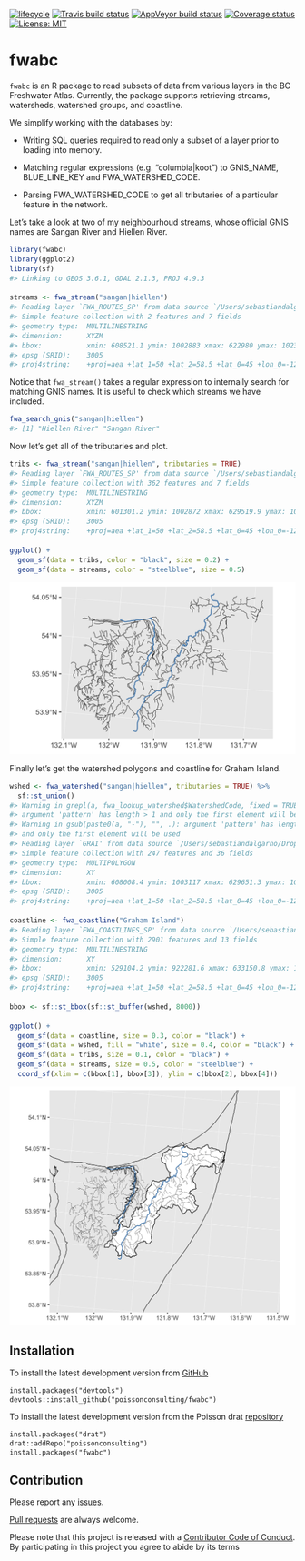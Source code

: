 
<!-- README.md is generated from README.Rmd. Please edit that file -->

[![lifecycle](https://img.shields.io/badge/lifecycle-experimental-orange.svg)](https://www.tidyverse.org/lifecycle/#experimental)
[![Travis build
status](https://travis-ci.org/poissonconsulting/fwabc.svg?branch=master)](https://travis-ci.org/poissonconsulting/fwabc)
[![AppVeyor build
status](https://ci.appveyor.com/api/projects/status/github/poissonconsulting/fwabc?branch=master&svg=true)](https://ci.appveyor.com/project/poissonconsulting/fwabc)
[![Coverage
status](https://codecov.io/gh/poissonconsulting/fwabc/branch/master/graph/badge.svg)](https://codecov.io/github/poissonconsulting/fwabc?branch=master)
[![License:
MIT](https://img.shields.io/badge/License-MIT-green.svg)](https://opensource.org/licenses/MIT)

# fwabc

`fwabc` is an R package to read subsets of data from various layers in
the BC Freshwater Atlas. Currently, the package supports retrieving
streams, watersheds, watershed groups, and coastline.

We simplify working with the databases by:

  - Writing SQL queries required to read only a subset of a layer prior
    to loading into memory.

  - Matching regular expressions (e.g. “columbia|koot”) to GNIS\_NAME,
    BLUE\_LINE\_KEY and FWA\_WATERSHED\_CODE.

  - Parsing FWA\_WATERSHED\_CODE to get all tributaries of a particular
    feature in the network.

Let’s take a look at two of my neighbourhoud streams, whose official
GNIS names are Sangan River and Hiellen River.

``` r
library(fwabc)
library(ggplot2)
library(sf)
#> Linking to GEOS 3.6.1, GDAL 2.1.3, PROJ 4.9.3

streams <- fwa_stream("sangan|hiellen")
#> Reading layer `FWA_ROUTES_SP' from data source `/Users/sebastiandalgarno/Dropbox (Poisson Consulting)/Data/spatial/fwa/gdb/FWA_BC.gdb' using driver `OpenFileGDB'
#> Simple feature collection with 2 features and 7 fields
#> geometry type:  MULTILINESTRING
#> dimension:      XYZM
#> bbox:           xmin: 608521.1 ymin: 1002883 xmax: 622980 ymax: 1023092
#> epsg (SRID):    3005
#> proj4string:    +proj=aea +lat_1=50 +lat_2=58.5 +lat_0=45 +lon_0=-126 +x_0=1000000 +y_0=0 +ellps=GRS80 +towgs84=0,0,0,0,0,0,0 +units=m +no_defs
```

Notice that `fwa_stream()` takes a regular expression to internally
search for matching GNIS names. It is useful to check which streams we
have included.

``` r
fwa_search_gnis("sangan|hiellen")
#> [1] "Hiellen River" "Sangan River"
```

Now let’s get all of the tributaries and plot.

``` r
tribs <- fwa_stream("sangan|hiellen", tributaries = TRUE)
#> Reading layer `FWA_ROUTES_SP' from data source `/Users/sebastiandalgarno/Dropbox (Poisson Consulting)/Data/spatial/fwa/gdb/FWA_BC.gdb' using driver `OpenFileGDB'
#> Simple feature collection with 362 features and 7 fields
#> geometry type:  MULTILINESTRING
#> dimension:      XYZM
#> bbox:           xmin: 601301.2 ymin: 1002872 xmax: 629519.9 ymax: 1023092
#> epsg (SRID):    3005
#> proj4string:    +proj=aea +lat_1=50 +lat_2=58.5 +lat_0=45 +lon_0=-126 +x_0=1000000 +y_0=0 +ellps=GRS80 +towgs84=0,0,0,0,0,0,0 +units=m +no_defs

ggplot() +
  geom_sf(data = tribs, color = "black", size = 0.2) +
  geom_sf(data = streams, color = "steelblue", size = 0.5) 
```

![](man/figures/README-stream%20tribs-1.png)<!-- -->

Finally let’s get the watershed polygons and coastline for Graham
Island.

``` r
wshed <- fwa_watershed("sangan|hiellen", tributaries = TRUE) %>% 
  sf::st_union()
#> Warning in grepl(a, fwa_lookup_watershed$WatershedCode, fixed = TRUE):
#> argument 'pattern' has length > 1 and only the first element will be used
#> Warning in gsub(paste0(a, "-"), "", .): argument 'pattern' has length > 1
#> and only the first element will be used
#> Reading layer `GRAI' from data source `/Users/sebastiandalgarno/Dropbox (Poisson Consulting)/Data/spatial/fwa/gdb/FWA_WATERSHEDS_POLY.gdb' using driver `OpenFileGDB'
#> Simple feature collection with 247 features and 36 fields
#> geometry type:  MULTIPOLYGON
#> dimension:      XY
#> bbox:           xmin: 608008.4 ymin: 1003117 xmax: 629651.3 ymax: 1023355
#> epsg (SRID):    3005
#> proj4string:    +proj=aea +lat_1=50 +lat_2=58.5 +lat_0=45 +lon_0=-126 +x_0=1000000 +y_0=0 +ellps=GRS80 +towgs84=0,0,0,0,0,0,0 +units=m +no_defs

coastline <- fwa_coastline("Graham Island")
#> Reading layer `FWA_COASTLINES_SP' from data source `/Users/sebastiandalgarno/Dropbox (Poisson Consulting)/Data/spatial/fwa/gdb/FWA_BC.gdb' using driver `OpenFileGDB'
#> Simple feature collection with 2901 features and 13 fields
#> geometry type:  MULTILINESTRING
#> dimension:      XY
#> bbox:           xmin: 529104.2 ymin: 922281.6 xmax: 633150.8 ymax: 1051407
#> epsg (SRID):    3005
#> proj4string:    +proj=aea +lat_1=50 +lat_2=58.5 +lat_0=45 +lon_0=-126 +x_0=1000000 +y_0=0 +ellps=GRS80 +towgs84=0,0,0,0,0,0,0 +units=m +no_defs

bbox <- sf::st_bbox(sf::st_buffer(wshed, 8000))

ggplot() +
  geom_sf(data = coastline, size = 0.3, color = "black") +
  geom_sf(data = wshed, fill = "white", size = 0.4, color = "black") +
  geom_sf(data = tribs, size = 0.1, color = "black") +
  geom_sf(data = streams, size = 0.5, color = "steelblue") +
  coord_sf(xlim = c(bbox[1], bbox[3]), ylim = c(bbox[2], bbox[4]))
```

![](man/figures/README-stream%20map-1.png)<!-- -->

## Installation

To install the latest development version from
[GitHub](https://github.com/poissonconsulting/fwabc)

    install.packages("devtools")
    devtools::install_github("poissonconsulting/fwabc")

To install the latest development version from the Poisson drat
[repository](https://github.com/poissonconsulting/drat)

    install.packages("drat")
    drat::addRepo("poissonconsulting")
    install.packages("fwabc")

## Contribution

Please report any
[issues](https://github.com/poissonconsulting/fwabc/issues).

[Pull requests](https://github.com/poissonconsulting/fwabc/pulls) are
always welcome.

Please note that this project is released with a [Contributor Code of
Conduct](CONDUCT.md). By participating in this project you agree to
abide by its terms
